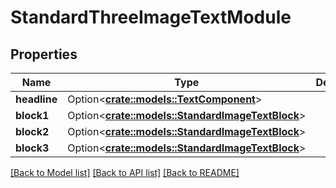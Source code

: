 # StandardThreeImageTextModule

## Properties

Name | Type | Description | Notes
------------ | ------------- | ------------- | -------------
**headline** | Option<[**crate::models::TextComponent**](TextComponent.md)> |  | [optional]
**block1** | Option<[**crate::models::StandardImageTextBlock**](StandardImageTextBlock.md)> |  | [optional]
**block2** | Option<[**crate::models::StandardImageTextBlock**](StandardImageTextBlock.md)> |  | [optional]
**block3** | Option<[**crate::models::StandardImageTextBlock**](StandardImageTextBlock.md)> |  | [optional]

[[Back to Model list]](../README.md#documentation-for-models) [[Back to API list]](../README.md#documentation-for-api-endpoints) [[Back to README]](../README.md)


